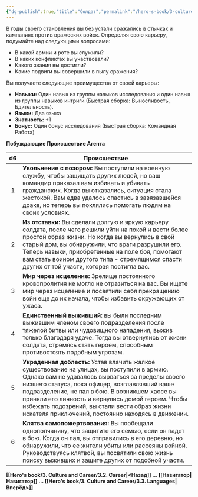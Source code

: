 ```yaml
---
{"dg-publish":true,"title":"Солдат","permalink":"/hero-s-book/3-culture-and-career/careers/soldier/","dgPassFrontmatter":true}
---
```


В годы своего становления вы без устали сражались в стычках и кампаниях против вражеских войск. Определяя свою карьеру, подумайте над следующими вопросами:

- В какой армии и роте вы служили?
- В каких конфликтах вы участвовали?
- Какого звания вы достигли?
- Какие подвиги вы совершили в пылу сражения?

Вы получаете следующие преимущества от своей карьеры:

- **Навыки:** Один навык из группы навыков исследования и один навык из группы навыков интриги (Быстрая сборка: Выносливость, Бдительность).
- **Языки:** Два языка
- **Знатность:** +1
- **Бонус:** Один бонус исследования (Быстрая сборка: Командная Работа)

**Побуждающие Происшествие Агента**

| d6  | Происшествие                                                                                                                                                                                                                                                                                                                                                                                                  |
| :-: | ------------------------------------------------------------------------------------------------------------------------------------------------------------------------------------------------------------------------------------------------------------------------------------------------------------------------------------------------------------------------------------------------------------- |
|  1  | **Увольнение с позором:** Вы поступили на военную службу, чтобы защищать других людей, но ваш командир приказал вам избивать и убивать гражданских. Когда вы отказались, ситуация стала жестокой. Вам едва удалось спастись в завязавшейся драке, но теперь вы поклялись помогать людям на своих условиях.                                                                                                    |
|  2  | **Из отставки:** Вы сделали долгую и яркую карьеру солдата, после чего решили уйти на покой и вести более простой образ жизни. Но когда вы вернулись в свой старый дом, вы обнаружили, что враги разрушили его. Теперь навыки, приобретенные на поле боя, помогают вам стать воином другого типа - стремящимся спасти других от той участи, которая постигла вас.                                             |
|  3  | **Мир через исцеление:** Зрелище постоянного кровопролития не могло не отразиться на вас. Вы ищете мир через исцеление и посвятили себя прекращению войн еще до их начала, чтобы избавить окружающих от ужаса.                                                                                                                                                                                                |
|  4  | **Единственный выживший:** вы были последним выжившим членом своего подразделения после тяжелой битвы или чудовищного нападения, выжив только благодаря удаче. Тогда вы отвернулись от жизни солдата, стремясь стать героем, способным противостоять подобным угрозам.                                                                                                                                        |
|  5  | **Украденная доблесть:** Устав влачить жалкое существование на улицах, вы поступили в армию. Однако вам не удавалось вырваться за пределы своего низшего статуса, пока офицер, возглавлявший ваше подразделение, не пал в бою. В возникшем хаосе вы приняли его личность и вернулись домой героем. Чтобы избежать подозрений, вы стали вести образ жизни искателя приключений, постоянно находясь в движении. |
|  6  | **Клятва самопожертвования:** Вы пообещали однополчанину, что защитите его семью, если он падет в бою. Когда он пал, вы отправились в его деревню, но обнаружили, что ее жители убиты или рассеяны войной. Руководствуясь клятвой, вы посвятили свою жизнь поиску выживших и защите других от подобной участи.                                                                                                |
**[[Hero's book/3. Culture and Career/3.2. Career\|<Назад]] ... [[Навигатор\|Навигатор]] ... [[Hero's book/3. Culture and Career/3.3. Languages\|Вперёд>]]**